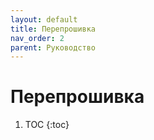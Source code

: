 ```yaml
---
layout: default
title: Перепрошивка
nav_order: 2
parent: Руководство
---
```


# Перепрошивка

1. TOC
{:toc}
